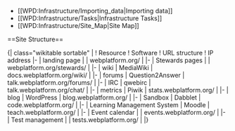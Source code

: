 * [[WPD:Infrastructure/Importing_data|Importing data]]
* [[WPD:Infrastructure/Tasks|Infrastructure Tasks]]
* [[WPD:Infrastructure/Site_Map|Site Map]]

==Site Structure==

{| class="wikitable sortable" |
! Resource
! Software
! URL structure
! IP address
|- 
| landing page
|
| webplatform.org/
| 
|-
| Stewards pages
|
| webplatform.org/stewards/
| 
|-
| wiki
| MediaWiki
| docs.webplatform.org/wiki/
| 
|-
| forums
| Question2Answer
| talk.webplatform.org/forums/
| 
|-
| IRC
| qwebirc
| talk.webplatform.org/chat/
| 
|-
| metrics
| Piwik
| stats.webplatform.org/
| 
|-
| blog
| WordPress
| blog.webplatform.org/
| 
|-
| Sandbox
| Dabblet
| code.webplatform.org/
| 
|-
| Learning Management System
| Moodle
| teach.webplatform.org/
| 
|-
| Event calendar
| 
| events.webplatform.org/
| 
|-
| Test management
| 
| tests.webplatform.org/
| 
|}